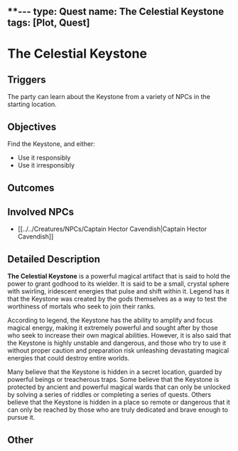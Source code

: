 **---
type: Quest
name: The Celestial Keystone
tags: [Plot, Quest]
---

# The Celestial Keystone

## Triggers
The party can learn about the Keystone from a variety of NPCs in the starting location.
## Objectives
Find the Keystone, and either:
- Use it responsibly 
- Use it irresponsibly 
## Outcomes

## Involved NPCs
- [[../../Creatures/NPCs/Captain Hector Cavendish|Captain Hector Cavendish]]
## Detailed Description
**The Celestial Keystone** is a powerful magical artifact that is said to hold the power to grant godhood to its wielder. It is said to be a small, crystal sphere with swirling, iridescent energies that pulse and shift within it. Legend has it that the Keystone was created by the gods themselves as a way to test the worthiness of mortals who seek to join their ranks.  

According to legend, the Keystone has the ability to amplify and focus magical energy, making it extremely powerful and sought after by those who seek to increase their own magical abilities. However, it is also said that the Keystone is highly unstable and dangerous, and those who try to use it without proper caution and preparation risk unleashing devastating magical energies that could destroy entire worlds.  
  
Many believe that the Keystone is hidden in a secret location, guarded by powerful beings or treacherous traps. Some believe that the Keystone is protected by ancient and powerful magical wards that can only be unlocked by solving a series of riddles or completing a series of quests. Others believe that the Keystone is hidden in a place so remote or dangerous that it can only be reached by those who are truly dedicated and brave enough to pursue it.
## Other
